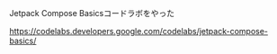 Jetpack Compose Basicsコードラボをやった

https://codelabs.developers.google.com/codelabs/jetpack-compose-basics/